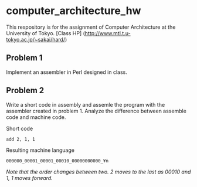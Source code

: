 # computer_architecture_hw
This respository is for the assignment of Computer Architecture at the University of Tokyo. [Class HP] (http://www.mtl.t.u-tokyo.ac.jp/~sakai/hard/)

## Problem 1
Implement an assembler in Perl designed in class.

## Problem 2
Write a short code in assembly and assemle the program with the assembler created in problem 1.
Analyze the difference between assemble code and machine code.

Short code
```
add 2, 1, 1
```

Resulting machine language
```
000000_00001_00001_00010_00000000000_¥n
```
*Note that the order changes between two. 2 moves to the last as 00010 and 1, 1 moves forward.*
